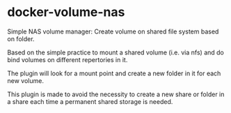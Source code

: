 # docker-volume-nas

Simple NAS volume manager:
Create volume on shared file system based on folder.

Based on the simple practice to mount a shared volume (i.e. via nfs) and do bind volumes on different repertories in it.

The plugin will look for a mount point and create a new folder in it for each new volume.

This plugin is made to avoid the necessity to create a new share or folder in a share each time a permanent shared storage is needed.
